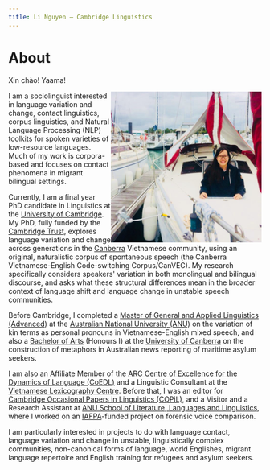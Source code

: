 ```yaml
---
title: Li Nguyen — Cambridge Linguistics
---
```


# About

Xin chào! Yaama! 

<img id="my-picture" src="boat.jpg" width="300" height="300" align="right">

I am a sociolinguist interested in language variation and change, contact linguistics, corpus linguistics, and Natural Language Processing (NLP) toolkits for spoken varieties of low-resource languages. Much of my work is corpora-based and focuses on contact phenomena in migrant bilingual settings.

Currently, I am a final year PhD candidate in Linguistics at the [University of Cambridge](https://www.cam.ac.uk/). My PhD, fully funded by the [Cambridge Trust](https://www.cambridgetrust.org/), explores language variation and change across generations in the [Canberra](https://www.britannica.com/place/Australian-Capital-Territory#ref960967) Vietnamese community, using an original, naturalistic corpus of spontaneous speech (the Canberra Vietnamese-English Code-switching Corpus/CanVEC). My research specifically considers speakers' variation in both monolingual and bilingual discourse, and asks what these structural differences mean in the broader context of language shift and language change in unstable speech communities. 

Before Cambridge, I completed a [Master of General and Applied Linguistics (Advanced)](https://programsandcourses.anu.edu.au/program/VLING) at the [Australian National University (ANU)](http://www.anu.edu.au/) on the variation of kin terms as personal pronouns in Vietnamese-English mixed speech, and also a [Bachelor of Arts](https://www.canberra.edu.au/coursesandunits/course?course_cd=922AA&version_number=3) (Honours I) at the [University of Canberra](https://www.canberra.edu.au/) on the construction of metaphors in Australian news reporting of maritime asylum seekers.

I am also an Affiliate Member of the [ARC Centre of Excellence for the Dynamics of Language (CoEDL)](http://www.dynamicsoflanguage.edu.au/) and a Linguistic Consultant at the [Vietnamese Lexicography Centre](http://www.vietlex.com/). Before that, I was an editor for [Cambridge Occasional Papers in Linguistics (COPiL)](http://www.ling.cam.ac.uk/COPIL/), and a Visitor and a Research Assistant at [ANU School of Literature, Languages and Linguistics](http://slll.cass.anu.edu.au/), where I worked on an [IAFPA](https://www.iafpa.net/)-funded project on forensic voice comparison. 

I am particularly interested in projects to do with language contact, language variation and change in unstable, linguistically complex communities, non-canonical forms of language, world Englishes, migrant language repertoire and English training for refugees and asylum seekers. 
